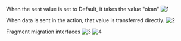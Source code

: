 When the sent value is set to Default, it takes the value "okan"
![1](https://github.com/okanaktas/FragmentNavigation/assets/28652652/96758cff-4158-4517-9fac-d99e9db0f6a7)

When data is sent in the action, that value is transferred directly.
![2](https://github.com/okanaktas/FragmentNavigation/assets/28652652/1a1c5a09-b731-4b06-b77c-faf1bc5b667d)

Fragment migration interfaces
![3](https://github.com/okanaktas/FragmentNavigation/assets/28652652/6c10b9b6-4c19-4a00-9280-8f45248cfc56)
![4](https://github.com/okanaktas/FragmentNavigation/assets/28652652/6ce92be5-c97f-4b81-86a2-5c89f2e2473e)
